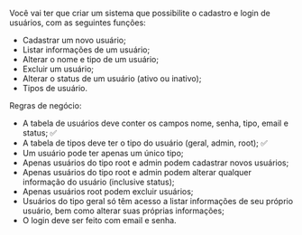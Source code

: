 
Você vai ter que criar um sistema que possibilite o cadastro e login de usuários, com as seguintes funções:

- Cadastrar um novo usuário;
- Listar informações de um usuário;
- Alterar o nome e tipo de um usuário;
- Excluir um usuário;
- Alterar o status de um usuário (ativo ou inativo);
- Tipos de usuário.


Regras de negócio:

- A tabela de usuários deve conter os campos nome, senha, tipo, email e status; ✅
- A tabela de tipos deve ter o tipo do usuário (geral, admin, root); ✅
- Um usuário pode ter apenas um único tipo; 
- Apenas usuários do tipo root e admin podem cadastrar novos usuários;
- Apenas usuários do tipo root e admin podem alterar qualquer informação do usuário (inclusive status);
- Apenas usuários root podem excluir usuários;
- Usuários do tipo geral só têm acesso a listar informações de seu próprio usuário, bem como alterar suas próprias informações;
- O login deve ser feito com email e senha.